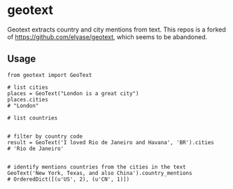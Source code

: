 # geotext

Geotext extracts country and city mentions from text. This repos is a forked of https://github.com/elyase/geotext, which seems to be abandoned.

## Usage

```
from geotext import GeoText

# list cities
places = GeoText("London is a great city")
places.cities
# "London"

# list countries


# filter by country code
result = GeoText('I loved Rio de Janeiro and Havana', 'BR').cities
# 'Rio de Janeiro'


# identify mentions countries from the cities in the text
GeoText('New York, Texas, and also China').country_mentions
# OrderedDict([(u'US', 2), (u'CN', 1)])
```